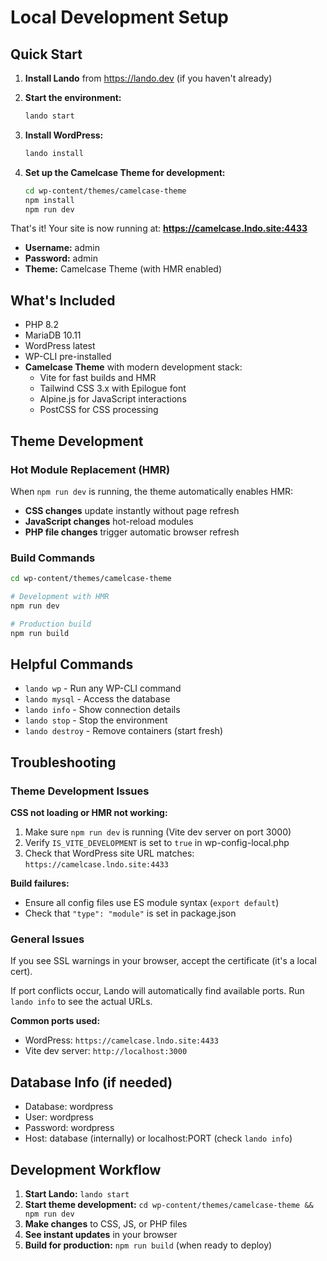 # Local Development Setup

## Quick Start

1. **Install Lando** from https://lando.dev (if you haven't already)

2. **Start the environment:**
   ```bash
   lando start
   ```

3. **Install WordPress:**
   ```bash
   lando install
   ```

4. **Set up the Camelcase Theme for development:**
   ```bash
   cd wp-content/themes/camelcase-theme
   npm install
   npm run dev
   ```

That's it! Your site is now running at: **https://camelcase.lndo.site:4433**

- **Username:** admin
- **Password:** admin
- **Theme:** Camelcase Theme (with HMR enabled)

## What's Included

- PHP 8.2
- MariaDB 10.11
- WordPress latest
- WP-CLI pre-installed
- **Camelcase Theme** with modern development stack:
  - Vite for fast builds and HMR
  - Tailwind CSS 3.x with Epilogue font
  - Alpine.js for JavaScript interactions
  - PostCSS for CSS processing

## Theme Development

### Hot Module Replacement (HMR)
When `npm run dev` is running, the theme automatically enables HMR:
- **CSS changes** update instantly without page refresh
- **JavaScript changes** hot-reload modules
- **PHP file changes** trigger automatic browser refresh

### Build Commands
```bash
cd wp-content/themes/camelcase-theme

# Development with HMR
npm run dev

# Production build
npm run build
```

## Helpful Commands

- `lando wp` - Run any WP-CLI command
- `lando mysql` - Access the database
- `lando info` - Show connection details
- `lando stop` - Stop the environment
- `lando destroy` - Remove containers (start fresh)

## Troubleshooting

### Theme Development Issues

**CSS not loading or HMR not working:**
1. Make sure `npm run dev` is running (Vite dev server on port 3000)
2. Verify `IS_VITE_DEVELOPMENT` is set to `true` in wp-config-local.php
3. Check that WordPress site URL matches: `https://camelcase.lndo.site:4433`

**Build failures:**
- Ensure all config files use ES module syntax (`export default`)
- Check that `"type": "module"` is set in package.json

### General Issues

If you see SSL warnings in your browser, accept the certificate (it's a local cert).

If port conflicts occur, Lando will automatically find available ports. Run `lando info` to see the actual URLs.

**Common ports used:**
- WordPress: `https://camelcase.lndo.site:4433`
- Vite dev server: `http://localhost:3000`

## Database Info (if needed)

- Database: wordpress
- User: wordpress
- Password: wordpress
- Host: database (internally) or localhost:PORT (check `lando info`)

## Development Workflow

1. **Start Lando:** `lando start`
2. **Start theme development:** `cd wp-content/themes/camelcase-theme && npm run dev`
3. **Make changes** to CSS, JS, or PHP files
4. **See instant updates** in your browser
5. **Build for production:** `npm run build` (when ready to deploy)